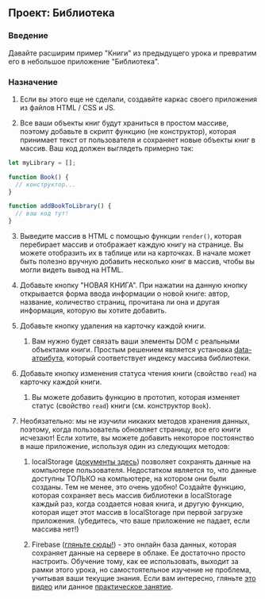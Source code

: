 ## Проект: Библиотека

### Введение

Давайте расширим пример "Книги" из предыдущего урока и превратим его в небольшое приложение "Библиотека".

### Назначение

1. Если вы этого еще не сделали, создавйте каркас своего приложения из файлов HTML / CSS и JS.

2. Все ваши объекты книг будут храниться в простом массиве, поэтому добавьте в скрипт функцию (не конструктор), которая принимает текст от пользователя и сохраняет новые объекты книг в массив. Ваш код должен выглядеть примерно так:

```javascript
let myLibrary = [];

function Book() {
  // конструктор...
}

function addBookToLibrary() {
  // ваш код тут!
}
```

3. Выведите массив в HTML с помощью функции `render()`, которая перебирает массив и отображает каждую книгу на странице. Вы можете отобразить их в таблице или на карточках. В начале может быть полезно вручную добавить несколько книг в массив, чтобы вы могли видеть вывод на HTML.

4. Добавьте кнопку "НОВАЯ КНИГА". При нажатии на данную кнопку открывается форма ввода информации о новой книге: автор, название, количество страниц, прочитана ли она и другая информация, которую вы хотите добавить.

5. Добавьте кнопку удаления на карточку каждой книги.

   1. Вам нужно будет связать ваши элементы DOM с реальными объектами книги. Простым решением является установка [data-атрибута](https://developer.mozilla.org/ru/docs/Web/Guide/HTML/Using_data_attributes), который соответствует индексу массива библиотеки.

6. Добавьте кнопку изменения статуса чтения книги (свойство `read`) на карточку каждой книги.

   1. Вы можете добавить функцию в прототип, которая изменяет статус (свойство `read`) книги (см. конструктор `Book`).

7. Необязательно: мы не изучили никаких методов хранения данных, поэтому, когда пользователь обновляет страницу, все его книги исчезают! Если хотите, вы можете добавить некоторое постоянство в наше приложение, используя один из следующих методов:

   1. localStorage ([документы здесь](https://developer.mozilla.org/ru/docs/Web/API/Web_Storage_API/Using_the_Web_Storage_API)) позволяет сохранять данные на компьютере пользователя. Недостатком является то, что данные доступны ТОЛЬКО на компьютере, на котором они были созданы. Тем не менее, это очень удобно! Создайте функцию, которая сохраняет весь массив библиотеки в localStorage каждый раз, когда создается новая книга, и другую функцию, которая ищет этот массив в localStorage при первой загрузке приложения. (убедитесь, что ваше приложение не падает, если массива нет!)

   2. Firebase ([гляньте сюды!](Https://firebase.google.com/docs/?authuser=0)) - это онлайн база данных, которая сохраняет данные на сервере в облаке. Ее достаточно просто настроить. Обучение тому, как ее использовать, выходит за рамки этого урока, но самостоятельное изучение не проблема, учитывая ваши текущие знания. Если вам интересно, гляньте [это видео](https://www.youtube.com/watch?v=noB98K6A0TY) или данное [практическое занятие](https://codelabs.developers.google.com/codelabs/firebase-web-ru/index.html?index=..%2F..lang-ru#0).
